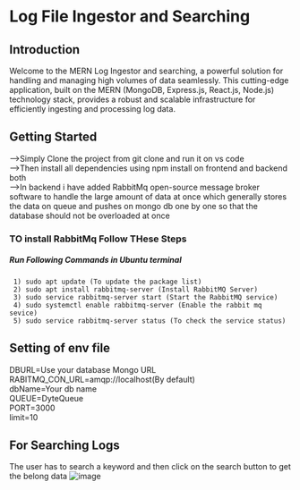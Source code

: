 # Log File Ingestor and Searching
## Introduction
Welcome to the MERN Log Ingestor and searching, a powerful solution for handling and managing high volumes of data seamlessly. This cutting-edge application, built on the MERN (MongoDB, Express.js, React.js, Node.js) technology stack, provides a robust and scalable infrastructure for efficiently ingesting and processing log data.
## Getting Started
-->Simply Clone the project from git clone and run it on vs code<br>
-->Then install all dependencies using npm install on frontend and backend both<br>
-->In backend i have added RabbitMq open-source message broker software to handle the large amount of data at once which generally stores the data on queue and pushes on mongo db one by one so that the database should not be overloaded at once
### TO install RabbitMq Follow THese Steps
 ##### Run Following Commands in Ubuntu terminal
     1) sudo apt update (To update the package list)
     2) sudo apt install rabbitmq-server (Install RabbitMQ Server)
     3) sudo service rabbitmq-server start (Start the RabbitMQ service)
     4) sudo systemctl enable rabbitmq-server (Enable the rabbit mq sevice)
     5) sudo service rabbitmq-server status (To check the service status)
## Setting of env file 
DBURL=Use your database Mongo URL<br>
RABITMQ_CON_URL=amqp://localhost(By default)<br>
dbName=Your db name<br>
QUEUE=DyteQueue<br>
PORT=3000<br>
limit=10<br>
## For Searching Logs
The user has to search a keyword and then click on the search button to get  the belong data
![image](https://github.com/dyte-submissions/november-2023-hiring-omsingh4321/assets/110286904/54525053-6ee2-4b6b-a760-ebc58a5fd275)
